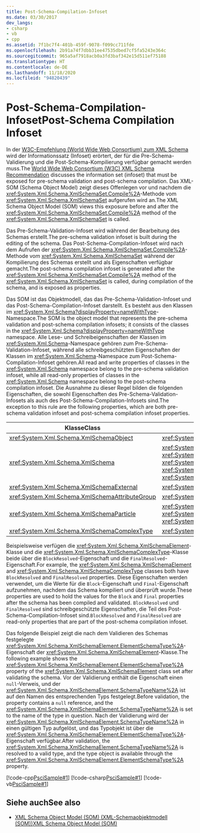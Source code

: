 ```yaml
---
title: Post-Schema-Compilation-Infoset
ms.date: 03/30/2017
dev_langs:
- csharp
- vb
- cpp
ms.assetid: 7f1bc7f4-401b-459f-9078-f099cc711fde
ms.openlocfilehash: 2b91a74f7dbb31ee47535dbed7cf5fa5243e364c
ms.sourcegitcommit: 965a5af7918acb0a3fd3baf342e15d511ef75188
ms.translationtype: HT
ms.contentlocale: de-DE
ms.lasthandoff: 11/18/2020
ms.locfileid: "94820439"
---
```

# <a name="post-schema-compilation-infoset"></a><span data-ttu-id="e7d69-102">Post-Schema-Compilation-Infoset</span><span class="sxs-lookup"><span data-stu-id="e7d69-102">Post-Schema Compilation Infoset</span></span>
<span data-ttu-id="e7d69-103">In der [W3C-Empfehlung (World Wide Web Consortium) zum XML Schema](https://www.w3.org/XML/Schema) wird der Informationssatz (Infoset) erörtert, der für die Pre-Schema-Validierung und die Post-Schema-Kompilierung verfügbar gemacht werden muss.</span><span class="sxs-lookup"><span data-stu-id="e7d69-103">The [World Wide Web Consortium (W3C) XML Schema Recommendation](https://www.w3.org/XML/Schema) discusses the information set (infoset) that must be exposed for pre-schema validation and post-schema compilation.</span></span> <span data-ttu-id="e7d69-104">Das XML-SOM (Schema Object Model) zeigt dieses Offenlegen vor und nachdem die <xref:System.Xml.Schema.XmlSchemaSet.Compile%2A>-Methode vom <xref:System.Xml.Schema.XmlSchemaSet> aufgerufen wird an.</span><span class="sxs-lookup"><span data-stu-id="e7d69-104">The XML Schema Object Model (SOM) views this exposure before and after the <xref:System.Xml.Schema.XmlSchemaSet.Compile%2A> method of the <xref:System.Xml.Schema.XmlSchemaSet> is called.</span></span>  
  
 <span data-ttu-id="e7d69-105">Das Pre-Schema-Validation-Infoset wird während der Bearbeitung des Schemas erstellt.</span><span class="sxs-lookup"><span data-stu-id="e7d69-105">The pre-schema validation infoset is built during the editing of the schema.</span></span> <span data-ttu-id="e7d69-106">Das Post-Schema-Compilation-Infoset wird nach dem Aufrufen der <xref:System.Xml.Schema.XmlSchemaSet.Compile%2A>-Methode vom <xref:System.Xml.Schema.XmlSchemaSet> während der Kompilierung des Schemas erstellt und als Eigenschaften verfügbar gemacht.</span><span class="sxs-lookup"><span data-stu-id="e7d69-106">The post-schema compilation infoset is generated after the <xref:System.Xml.Schema.XmlSchemaSet.Compile%2A> method of the <xref:System.Xml.Schema.XmlSchemaSet> is called, during compilation of the schema, and is exposed as properties.</span></span>  
  
 <span data-ttu-id="e7d69-107">Das SOM ist das Objektmodell, das das Pre-Schema-Validation-Infoset und das Post-Schema-Compilation-Infoset darstellt. Es besteht aus den Klassen im <xref:System.Xml.Schema?displayProperty=nameWithType>-Namespace.</span><span class="sxs-lookup"><span data-stu-id="e7d69-107">The SOM is the object model that represents the pre-schema validation and post-schema compilation infosets; it consists of the classes in the <xref:System.Xml.Schema?displayProperty=nameWithType> namespace.</span></span> <span data-ttu-id="e7d69-108">Alle Lese- und Schreibeigenschaften der Klassen im <xref:System.Xml.Schema>-Namespace gehören zum Pre-Schema-Validation-Infoset, während alle schreibgeschützten Eigenschaften der Klassen im <xref:System.Xml.Schema>-Namespace zum Post-Schema-Compilation-Infoset gehören.</span><span class="sxs-lookup"><span data-stu-id="e7d69-108">All read and write properties of classes in the <xref:System.Xml.Schema> namespace belong to the pre-schema validation infoset, while all read-only properties of classes in the <xref:System.Xml.Schema> namespace belong to the post-schema compilation infoset.</span></span> <span data-ttu-id="e7d69-109">Die Ausnahme zu dieser Regel bilden die folgenden Eigenschaften, die sowohl Eigenschaften des Pre-Schema-Validation-Infosets als auch des Post-Schema-Compilation-Infosets sind.</span><span class="sxs-lookup"><span data-stu-id="e7d69-109">The exception to this rule are the following properties, which are both pre-schema validation infoset and post-schema compilation infoset properties.</span></span>  
  
|<span data-ttu-id="e7d69-110">Klasse</span><span class="sxs-lookup"><span data-stu-id="e7d69-110">Class</span></span>|<span data-ttu-id="e7d69-111">Eigenschaft</span><span class="sxs-lookup"><span data-stu-id="e7d69-111">Property</span></span>|  
|-----------|--------------|  
|<xref:System.Xml.Schema.XmlSchemaObject>|<xref:System.Xml.Schema.XmlSchemaObject.Parent%2A>|  
|<xref:System.Xml.Schema.XmlSchema>|<span data-ttu-id="e7d69-112"><xref:System.Xml.Schema.XmlSchema.AttributeFormDefault%2A>, <xref:System.Xml.Schema.XmlSchema.BlockDefault%2A>, <xref:System.Xml.Schema.XmlSchema.ElementFormDefault%2A>, <xref:System.Xml.Schema.XmlSchema.FinalDefault%2A>, <xref:System.Xml.Schema.XmlSchema.TargetNamespace%2A></span><span class="sxs-lookup"><span data-stu-id="e7d69-112"><xref:System.Xml.Schema.XmlSchema.AttributeFormDefault%2A>, <xref:System.Xml.Schema.XmlSchema.BlockDefault%2A>, <xref:System.Xml.Schema.XmlSchema.ElementFormDefault%2A>, <xref:System.Xml.Schema.XmlSchema.FinalDefault%2A>, <xref:System.Xml.Schema.XmlSchema.TargetNamespace%2A></span></span>|  
|<xref:System.Xml.Schema.XmlSchemaExternal>|<xref:System.Xml.Schema.XmlSchemaExternal.Schema%2A>|  
|<xref:System.Xml.Schema.XmlSchemaAttributeGroup>|<xref:System.Xml.Schema.XmlSchemaAttributeGroup.AnyAttribute%2A>|  
|<xref:System.Xml.Schema.XmlSchemaParticle>|<span data-ttu-id="e7d69-113"><xref:System.Xml.Schema.XmlSchemaParticle.MaxOccurs%2A>, <xref:System.Xml.Schema.XmlSchemaParticle.MinOccurs%2A></span><span class="sxs-lookup"><span data-stu-id="e7d69-113"><xref:System.Xml.Schema.XmlSchemaParticle.MaxOccurs%2A>, <xref:System.Xml.Schema.XmlSchemaParticle.MinOccurs%2A></span></span>|  
|<xref:System.Xml.Schema.XmlSchemaComplexType>|<xref:System.Xml.Schema.XmlSchemaComplexType.AnyAttribute%2A>|  
  
 <span data-ttu-id="e7d69-114">Beispielsweise verfügen die <xref:System.Xml.Schema.XmlSchemaElement>-Klasse und die <xref:System.Xml.Schema.XmlSchemaComplexType>-Klasse beide über die `BlockResolved`-Eigenschaft und die `FinalResolved`-Eigenschaft.</span><span class="sxs-lookup"><span data-stu-id="e7d69-114">For example, the <xref:System.Xml.Schema.XmlSchemaElement> and <xref:System.Xml.Schema.XmlSchemaComplexType> classes both have `BlockResolved` and `FinalResolved` properties.</span></span> <span data-ttu-id="e7d69-115">Diese Eigenschaften werden verwendet, um die Werte für die `Block`-Eigenschaft und `Final`-Eigenschaft aufzunehmen, nachdem das Schema kompiliert und überprüft wurde.</span><span class="sxs-lookup"><span data-stu-id="e7d69-115">These properties are used to hold the values for the `Block` and `Final` properties after the schema has been compiled and validated.</span></span> <span data-ttu-id="e7d69-116">`BlockResolved` und `FinalResolved` sind schreibgeschützte Eigenschaften, die Teil des Post-Schema-Compilation-Infoset sind.</span><span class="sxs-lookup"><span data-stu-id="e7d69-116">`BlockResolved` and `FinalResolved` are read-only properties that are part of the post-schema compilation infoset.</span></span>  
  
 <span data-ttu-id="e7d69-117">Das folgende Beispiel zeigt die nach dem Validieren des Schemas festgelegte <xref:System.Xml.Schema.XmlSchemaElement.ElementSchemaType%2A>-Eigenschaft der <xref:System.Xml.Schema.XmlSchemaElement>-Klasse.</span><span class="sxs-lookup"><span data-stu-id="e7d69-117">The following example shows the <xref:System.Xml.Schema.XmlSchemaElement.ElementSchemaType%2A> property of the <xref:System.Xml.Schema.XmlSchemaElement> class set after validating the schema.</span></span> <span data-ttu-id="e7d69-118">Vor der Validierung enthält die Eigenschaft einen `null`-Verweis, und der <xref:System.Xml.Schema.XmlSchemaElement.SchemaTypeName%2A> ist auf den Namen des entsprechenden Typs festgelegt.</span><span class="sxs-lookup"><span data-stu-id="e7d69-118">Before validation, the property contains a `null` reference, and the <xref:System.Xml.Schema.XmlSchemaElement.SchemaTypeName%2A> is set to the name of the type in question.</span></span> <span data-ttu-id="e7d69-119">Nach der Validierung wird der <xref:System.Xml.Schema.XmlSchemaElement.SchemaTypeName%2A> in einen gültigen Typ aufgelöst, und das Typobjekt ist über die <xref:System.Xml.Schema.XmlSchemaElement.ElementSchemaType%2A>-Eigenschaft verfügbar.</span><span class="sxs-lookup"><span data-stu-id="e7d69-119">After validation, the <xref:System.Xml.Schema.XmlSchemaElement.SchemaTypeName%2A> is resolved to a valid type, and the type object is available through the <xref:System.Xml.Schema.XmlSchemaElement.ElementSchemaType%2A> property.</span></span>  
  
 [!code-cpp[PsciSample#1](../../../../samples/snippets/cpp/VS_Snippets_Data/PsciSample/CPP/PsciSample.cpp#1)]
 [!code-csharp[PsciSample#1](../../../../samples/snippets/csharp/VS_Snippets_Data/PsciSample/CS/PsciSample.cs#1)]
 [!code-vb[PsciSample#1](../../../../samples/snippets/visualbasic/VS_Snippets_Data/PsciSample/VB/PsciSample.vb#1)]  
  
## <a name="see-also"></a><span data-ttu-id="e7d69-120">Siehe auch</span><span class="sxs-lookup"><span data-stu-id="e7d69-120">See also</span></span>

- [<span data-ttu-id="e7d69-121">XML Schema Object Model (SOM) (XML-Schemaobjektmodell (SOM))</span><span class="sxs-lookup"><span data-stu-id="e7d69-121">XML Schema Object Model (SOM)</span></span>](xml-schema-object-model-som.md)
